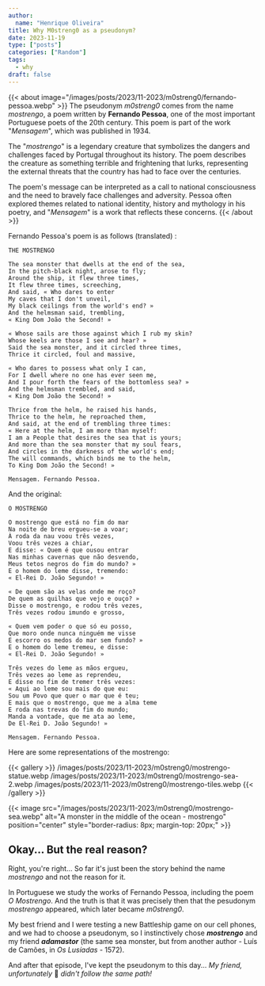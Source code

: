 ```yaml
---
author: 
  name: "Henrique Oliveira"
title: Why M0streng0 as a pseudonym?
date: 2023-11-19
type: ["posts"]
categories: ["Random"]
tags:
  - why
draft: false
---
```

{{< about image="/images/posts/2023/11-2023/m0streng0/fernando-pessoa.webp" >}}
The pseudonym _m0streng0_ comes from the name _mostrengo_, a poem written by **Fernando Pessoa**, one of the most important Portuguese poets of the 20th century. This poem is part of the work "_Mensagem_", which was published in 1934.

The "_mostrengo_" is a legendary creature that symbolizes the dangers and challenges faced by Portugal throughout its history. The poem describes the creature as something terrible and frightening that lurks, representing the external threats that the country has had to face over the centuries.

The poem's message can be interpreted as a call to national consciousness and the need to bravely face challenges and adversity. Pessoa often explored themes related to national identity, history and mythology in his poetry, and "_Mensagem_" is a work that reflects these concerns.
{{< /about >}}

Fernando Pessoa's poem is as follows (translated) :
```
THE MOSTRENGO

The sea monster that dwells at the end of the sea,
In the pitch-black night, arose to fly;
Around the ship, it flew three times,
It flew three times, screeching,
And said, « Who dares to enter
My caves that I don't unveil,
My black ceilings from the world's end? »
And the helmsman said, trembling,
« King Dom João the Second! »

« Whose sails are those against which I rub my skin?
Whose keels are those I see and hear? »
Said the sea monster, and it circled three times,
Thrice it circled, foul and massive,

« Who dares to possess what only I can,
For I dwell where no one has ever seen me,
And I pour forth the fears of the bottomless sea? »
And the helmsman trembled, and said,
« King Dom João the Second! »

Thrice from the helm, he raised his hands,
Thrice to the helm, he reproached them,
And said, at the end of trembling three times:
« Here at the helm, I am more than myself:
I am a People that desires the sea that is yours;
And more than the sea monster that my soul fears,
And circles in the darkness of the world's end;
The will commands, which binds me to the helm,
To King Dom João the Second! »

Mensagem. Fernando Pessoa.
```

And the original:
```
O MOSTRENGO

O mostrengo que está no fim do mar
Na noite de breu ergueu-se a voar;
À roda da nau voou três vezes,
Voou três vezes a chiar,
E disse: « Quem é que ousou entrar
Nas minhas cavernas que não desvendo,
Meus tetos negros do fim do mundo? »
E o homem do leme disse, tremendo:
« El-Rei D. João Segundo! »

« De quem são as velas onde me roço?
De quem as quilhas que vejo e ouço? »
Disse o mostrengo, e rodou três vezes,
Três vezes rodou imundo e grosso,

« Quem vem poder o que só eu posso,
Que moro onde nunca ninguém me visse
E escorro os medos do mar sem fundo? »
E o homem do leme tremeu, e disse:
« El-Rei D. João Segundo! »

Três vezes do leme as mãos ergueu,
Três vezes ao leme as reprendeu,
E disse no fim de tremer três vezes:
« Aqui ao leme sou mais do que eu:
Sou um Povo que quer o mar que é teu;
E mais que o mostrengo, que me a alma teme
E roda nas trevas do fim do mundo;
Manda a vontade, que me ata ao leme,
De El-Rei D. João Segundo! »

Mensagem. Fernando Pessoa.
```

Here are some representations of the mostrengo:

{{< gallery >}}
/images/posts/2023/11-2023/m0streng0/mostrengo-statue.webp
/images/posts/2023/11-2023/m0streng0/mostrengo-sea-2.webp
/images/posts/2023/11-2023/m0streng0/mostrengo-tiles.webp
{{< /gallery >}}

{{< image src="/images/posts/2023/11-2023/m0streng0/mostrengo-sea.webp" alt="A monster in the middle of the ocean - mostrengo" position="center" style="border-radius: 8px; margin-top: 20px;" >}}

## Okay... But the real reason?

Right, you're right... So far it's just been the story behind the name _mostrengo_ and not the reason for it.

In Portuguese we study the works of Fernando Pessoa, including the poem _O Mostrengo_. And the truth is that it was precisely then that the pesudonym _mostrengo_ appeared, which later became _m0streng0_.

My best friend and I were testing a new Battleship game on our cell phones, and we had to choose a pseudonym, so I instinctively chose **_mostrengo_** and my friend **_adamastor_** (the same sea monster, but from another author - Luís de Camões, in _Os Lusíadas_ - 1572).

And after that episode, I've kept the pseudonym to this day... _My friend, unfortunately_ :rofl:  _didn't follow the same path!_